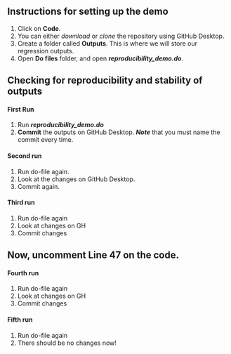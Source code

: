 ## Instructions for setting up the demo
1. Click on **Code**.
2. You can either *download* or *clone* the repository using GitHub Desktop.
3. Create a folder called **Outputs**. This is where we will store our regression outputs.
4. Open **Do files** folder, and open ***reproducibility_demo.do***.

## Checking for reproducibility and stability of outputs
#### First Run 
1. Run ***reproducibility_demo.do***
2. **Commit** the outputs on GitHub Desktop. ***Note*** that you must name the commit every time.
#### Second run 
 1. Run do-file again.
 2. Look at the changes on GitHub Desktop.
 3. Commit again.
#### Third run
 1. Run do-file again
 2. Look at changes on GH
 3. Commit changes

## Now, uncomment Line 47 on the code.

#### Fourth run
1. Run do-file again
2. Look at changes on GH
3. Commit changes

#### Fifth run
1. Run do-file again
2. There should be no changes now!
